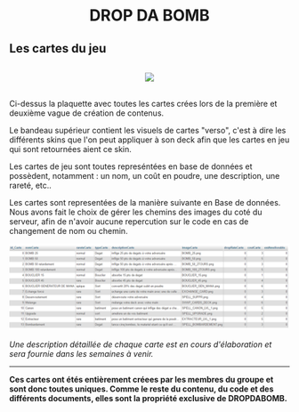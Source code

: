 <h1 align="center"> DROP DA BOMB </h1>

## Les cartes du jeu

````

````

<p align="center">
    <img src="Images/LES_CARTES.jpg" width="600px"/>
</p>

````

````

Ci-dessus la plaquette avec toutes les cartes crées lors de la première et deuxième vague de création de contenus. 

Le bandeau supérieur contient les visuels de cartes "verso", c'est à dire les différents skins que l'on peut appliquer à son deck afin que les cartes en jeu qui sont retournées aient ce skin.

Les cartes de jeu sont toutes represéntées en base de données et possèdent, notamment : un nom, un coût en poudre, une description, une rareté, etc..  

Les cartes sont representées de la manière suivante en Base de données. Nous avons fait le choix de gérer les chemins des images du coté du serveur, afin de n'avoir aucune repercution sur le code en cas de changement de nom ou chemin. 

<p align="center">
    <img src="Images/CARDS_BDD.PNG" width="600px"/>
</p>


*Une description détaillée de chaque carte est en cours d'élaboration et sera fournie dans les semaines à venir.*

---

**Ces cartes ont étés entièrement créees par les membres du groupe et sont donc toutes uniques. Comme le reste du contenu, du code et des différents documents, elles sont la propriété exclusive de DROPDABOMB.**